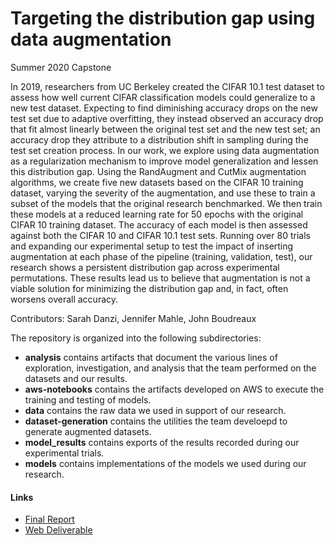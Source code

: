 # Targeting the distribution gap using data augmentation

Summer 2020 Capstone
 
In 2019, researchers from UC Berkeley created the CIFAR 10.1 test dataset to assess how well current CIFAR classification models could generalize to a new test dataset.  Expecting to find diminishing accuracy drops on the new test set due to adaptive overfitting, they instead observed an accuracy drop that fit almost linearly between the original test set and the new test set;  an accuracy drop they attribute to a distribution shift in sampling during the test set creation process.  In our work, we explore using data augmentation as a regularization mechanism to improve model generalization and lessen this distribution gap.  Using the RandAugment and CutMix augmentation algorithms, we create five new datasets based on the CIFAR 10 training dataset, varying the severity of the augmentation, and use these to train a subset of the models that the original research benchmarked.  We then train these models at a reduced learning rate for 50 epochs with the original CIFAR 10 training dataset.  The accuracy of each model is then assessed against both the CIFAR 10 and CIFAR 10.1 test sets.   Running over 80 trials and expanding our experimental setup to test the impact of inserting augmentation at each phase of the pipeline (training, validation, test), our research shows a persistent distribution gap across experimental permutations.  These results lead us to believe that augmentation is not a viable solution for minimizing the distribution gap and, in fact, often worsens overall accuracy.
 
Contributors: Sarah Danzi, Jennifer Mahle, John Boudreaux

The repository is organized into the following subdirectories:
  * **analysis** contains artifacts that document the various lines of exploration, investigation, and analysis that the team performed on the datasets and our results.  
  * **aws-notebooks** contains the artifacts developed on AWS to execute the training and testing of models.
  * **data** contains the raw data we used in support of our research.
  * **dataset-generation** contains the utilities the team develoepd to generate augmented datasets.
  * **model_results** contains exports of the results recorded during our experimental trials.
  * **models** contains implementations of the models we used during our research.

#### Links
* [Final Report](https://docs.google.com/document/d/1B51_CuTtN47iD6n39JeM0KiFAwyoZMMRby2jW2rx5Ho/edit?usp=sharing)
* [Web Deliverable](https://www.ischool.berkeley.edu/courses/project-gallery/284/2/2020)
